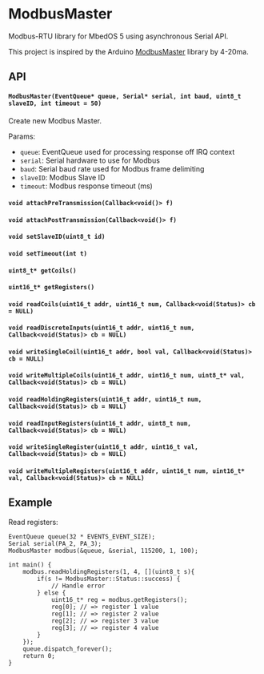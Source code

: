 # ModbusMaster

Modbus-RTU library for MbedOS 5 using asynchronous Serial API.

This project is inspired by the Arduino [ModbusMaster][] library by 4-20ma.

[ModbusMaster]: https://github.com/4-20ma/ModbusMaster

## API

#### `ModbusMaster(EventQueue* queue, Serial* serial, int baud, uint8_t slaveID, int timeout = 50)`

Create new Modbus Master.

Params:
- `queue`: EventQueue used for processing response off IRQ context
- `serial`: Serial hardware to use for Modbus
- `baud`: Serial baud rate used for Modbus frame delimiting
- `slaveID`: Modbus Slave ID
- `timeout`: Modbus response timeout (ms)

#### `void attachPreTransmission(Callback<void()> f)`

#### `void attachPostTransmission(Callback<void()> f)`

#### `void setSlaveID(uint8_t id)`

#### `void setTimeout(int t)`

#### `uint8_t* getCoils()`

#### `uint16_t* getRegisters()`

#### `void readCoils(uint16_t addr, uint16_t num, Callback<void(Status)> cb = NULL)`

#### `void readDiscreteInputs(uint16_t addr, uint16_t num, Callback<void(Status)> cb = NULL)`

#### `void writeSingleCoil(uint16_t addr, bool val, Callback<void(Status)> cb = NULL)`

#### `void writeMultipleCoils(uint16_t addr, uint16_t num, uint8_t* val, Callback<void(Status)> cb = NULL)`

#### `void readHoldingRegisters(uint16_t addr, uint16_t num, Callback<void(Status)> cb = NULL)`

#### `void readInputRegisters(uint16_t addr, uint8_t num, Callback<void(Status)> cb = NULL)`

#### `void writeSingleRegister(uint16_t addr, uint16_t val, Callback<void(Status)> cb = NULL)`

#### `void writeMultipleRegisters(uint16_t addr, uint16_t num, uint16_t* val, Callback<void(Status)> cb = NULL)`

## Example

Read registers:
```
EventQueue queue(32 * EVENTS_EVENT_SIZE);
Serial serial(PA_2, PA_3);
ModbusMaster modbus(&queue, &serial, 115200, 1, 100);

int main() {
    modbus.readHoldingRegisters(1, 4, [](uint8_t s){
        if(s != ModbusMaster::Status::success) {
            // Handle error
        } else {
            uint16_t* reg = modbus.getRegisters();
            reg[0]; // => register 1 value
            reg[1]; // => register 2 value
            reg[2]; // => register 3 value
            reg[3]; // => register 4 value
        }
    });
    queue.dispatch_forever();
    return 0;
}

```

